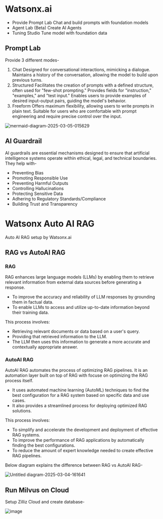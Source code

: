 # Watsonx.ai

- Provide Prompt Lab
  Chat and build prompts with foundation models 
- Agent Lab (Beta)
  Create AI Agents
- Tuning Studio
  Tune model with foundation data
 
## Prompt Lab
Provide 3 different modes-
1. Chat
   Designed for conversational interactions, mimicking a dialogue.
   Maintains a history of the conversation, allowing the model to build upon previous turns.
3. Structured
   Facilitates the creation of prompts with a defined structure, often used for "few-shot prompting."
   Provides fields for "instruction," "examples," and "test input."
   Enables users to provide examples of desired input-output pairs, guiding the model's behavior.
5. Freeform
   Offers maximum flexibility, allowing users to write prompts in plain text.
   Suitable for users who are comfortable with prompt engineering and require precise control over the input.
 
![mermaid-diagram-2025-03-05-015629](https://github.com/user-attachments/assets/e73a09bb-3614-44eb-b7c7-f6601ac6e7b0)

## AI Guardrail
AI guardrails are essential mechanisms designed to ensure that artificial intelligence systems operate within ethical, legal, and technical boundaries.
They help with-
- Preventing Bias
- Promoting Responsible Use
- Preventing Harmful Outputs
- Controlling Hallucinations
- Protecting Sensitive Data
- Adhering to Regulatory Standards/Compliance
- Building Trust and Transparency


# Watsonx Auto AI RAG
Auto AI RAG setup by Watsonx.ai

## RAG vs AutoAI RAG

### RAG
RAG enhances large language models (LLMs) by enabling them to retrieve relevant information from external data sources before generating a response.
- To improve the accuracy and reliability of LLM responses by grounding them in factual data.
- To enable LLMs to access and utilize up-to-date information beyond their training data.

This process involves:
- Retrieving relevant documents or data based on a user's query.
- Providing that retrieved information to the LLM.
- The LLM then uses this information to generate a more accurate and contextually appropriate answer.

### AutoAI RAG
AutoAI RAG automates the process of optimizing RAG pipelines. It is an automation layer built on top of RAG with focuse on optimizing the RAG process itself.
- It uses automated machine learning (AutoML) techniques to find the best configuration for a RAG system based on specific data and use cases.
- It also provides a streamlined process for deploying optimized RAG solutions.

This process involves:
- To simplify and accelerate the development and deployment of effective RAG systems.
- To improve the performance of RAG applications by automatically finding the best configurations.
- To reduce the amount of expert knowledge needed to create effective RAG pipelines.

Below diagram explains the difference between RAG vs AutoAI RAG-

![Untitled diagram-2025-03-04-161641](https://github.com/user-attachments/assets/db5d7a2e-3d5e-4af3-b845-0370659c3da4)



## Run Milvus on Cloud
Setup Zilliz Cloud and create database-

![image](https://github.com/user-attachments/assets/c44a534b-1f9a-49a7-8469-6ff6d0d8608e)

